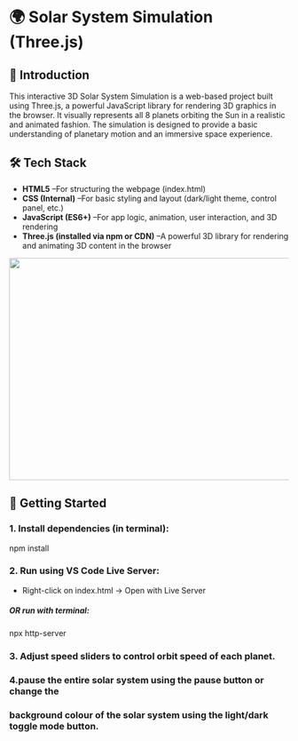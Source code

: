# 🌍 Solar System Simulation (Three.js)

## **🔹 Introduction**  
This interactive 3D Solar System Simulation is a web-based project built using Three.js, a powerful JavaScript library for rendering 3D graphics in the browser. It visually represents all 8 planets orbiting the Sun in a realistic and animated fashion. The simulation is designed to provide a basic understanding of planetary motion and an immersive space experience.

## **🛠 Tech Stack**  
- **HTML5** –For structuring the webpage (index.html)
- **CSS (Internal)** –For basic styling and layout (dark/light theme, control panel, etc.)
- **JavaScript (ES6+)** –For app logic, animation, user interaction, and 3D rendering
- **Three.js (installed via npm or CDN)** –A powerful 3D library for rendering and animating 3D content in the browser
  
<p align="center">
  <img src="C:\Users\H P\Downloads\Screenshot (16).png"  width="750" height="400">
</p>

  ## **🚀 Getting Started**

### 1. Install dependencies (in terminal):
   npm install

### 2. Run using VS Code Live Server:
   - Right-click on index.html → Open with Live Server

  ##### OR run with terminal:
   npx http-server

### 3. Adjust speed sliders to control orbit speed of each planet.

### 4.pause the entire solar system using the pause button or change the
### background colour of the solar system using the light/dark toggle mode button.
